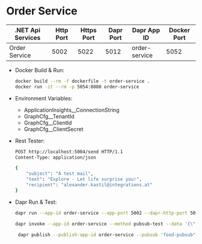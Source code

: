 # Order Service

| .NET Api Services         | Http Port | Https Port | Dapr Port | Dapr App ID          | Docker Port|
| -------                   | --------- | ---------- | --------- | -------------        | -----      |
| Order Service             | 5002      | 5022       | 5012      | order-service        | 5052       |

- Docker Build & Run: 

    ```bash
    docker build --rm -f dockerfile -t order-service .
    docker run -it --rm -p 5054:8080 order-service
    ```

- Environment Variables:
    - ApplicationInsights__ConnectionString
    - GraphCfg__TenantId
    - GraphCfg__ClientId
    - GraphCfg__ClientSecret    

- Rest Tester:

    ```bash
    POST http://localhost:5004/send HTTP/1.1
    Content-Type: application/json

    {
        "subject": "A test mail",
        "text": "Explore - Let life surprise you!",
        "recipient": "alexander.kastil@integrations.at"
    }
    ```

- Dapr Run & Test:

    ```bash
    dapr run --app-id order-service --app-port 5002 --dapr-http-port 5012 --resources-path ./components -- dotnet run
    ```
    
    ```bash
    dapr invoke --app-id order-service --method pubsub-test --data '{\"id\": \"1\", \"subject\": \"Explore - Let life surprise you!\" }'
    ```   

    ```bash
     dapr publish --publish-app-id order-service --pubsub 'food-pubsub" --topic "order-requests" --data "{\"subject\": \"A test mail\", \"text\": \"Explore - Let life surprise you!\", \"recipient\": \"alexander.kastil@integrations.at"}'
    ```   